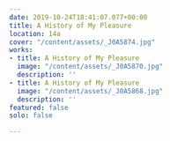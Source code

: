 ```yaml
---
date: 2019-10-24T18:41:07.077+00:00
title: A History of My Pleasure
location: 14a
cover: "/content/assets/_J0A5874.jpg"
works:
- title: A History of My Pleasure
  image: "/content/assets/_J0A5870.jpg"
  description: ''
- title: A History of My Pleasure
  image: "/content/assets/_J0A5868.jpg"
  description: ''
featured: false
solo: false

---
```

